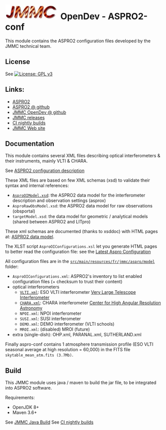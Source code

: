 # ![JMMC logo](https://github.com/JMMC-OpenDev/.github/blob/main/doc/JMMC-logo.jpg) OpenDev - ASPRO2-conf
This module contains the ASPRO2 configuration files developed by the JMMC technical team.


## License
See [![License: GPL v3](https://img.shields.io/badge/License-GPLv3-blue.svg)](LICENSE)


## Links:
- [ASPRO2](https://www.jmmc.fr/aspro)
- [ASPRO2 @ github](https://github.com/JMMC-OpenDev/aspro)
- [JMMC OpenDev @ github](https://github.com/JMMC-OpenDev/)
- [JMMC releases](https://www.jmmc.fr/releases/)
- [CI nightly builds](https://github.com/JMMC-OpenDev/jmmc-java-build/actions/workflows/build.yml)
- [JMMC Web site](https://www.jmmc.fr)


## Documentation
This module contains several XML files describing optical interferometers & their instruments, mainly VLTI & CHARA.

See [ASPRO2 configuration description](http://www.jmmc.fr/twiki/bin/view/Jmmc/Software/JmmcAspro2#Supported_interferometers_and_in)

These XML files are based on few XML schemas (xsd) to validate their syntax and internal references:
- [`AsproOIModel.xsd`](https://github.com/JMMC-OpenDev/aspro-conf/tree/master/src/main/resources/fr/jmmc/aspro/model/AsproOIModel.xsd): the ASPRO2 data model for the interferometer description and observation settings (asprox)
- `AsproRawObsModel.xsd`: the ASPRO2 data model for raw observations (obsportal)
- `targetModel.xsd`: the data model for geometric / analytical models (shared between ASPRO2 and LITpro)

These xml schemas are documented (thanks to xsddoc) with HTML pages at: [ASPRO2 data model](http://apps.jmmc.fr/~swmgr/xsddoc/aspro-oi/0.1/html).

The XLST script `AsproOIConfigurations.xsl` let you generate HTML pages to better read the configuration file: see the [Latest Aspro Configuration](http://apps.jmmc.fr/~swmgr/AsproOIConfigurations/)


All configuration files are in the [`src/main/resources/fr/jmmc/aspro/model`](https://github.com/JMMC-OpenDev/aspro-conf/tree/master/src/main/resources/fr/jmmc/aspro/model) folder:
- `AsproOIConfigurations.xml`: ASPRO2's inventory to list enabled configuration files (+ checksum to trust their content)
- optical interferometers
  - [`VLTI.xml`](https://github.com/JMMC-OpenDev/aspro-conf/tree/master/src/main/resources/fr/jmmc/aspro/model/VLTI.xml): ESO VLTI interferometer [Very Large Telescope Interferometer](https://www.eso.org/sci/facilities/paranal/telescopes/vlti.html)
  - [`CHARA.xml`](https://github.com/JMMC-OpenDev/aspro-conf/tree/master/src/main/resources/fr/jmmc/aspro/model/CHARA.xml): CHARA interferometer [Center for High Angular Resolution Astronomy](http://www.chara.gsu.edu/)
  - `NPOI.xml`: NPOI interferometer
  - `SUSI.xml`: SUSI interferometer
  - `DEMO.xml`: DEMO interferometer (VLTI schools)
  - `MROI.xml`: (disabled) MROI (future)
- extra (single-dish): OHP.xml, PARANAL.xml, SUTHERLAND.xml

Finally aspro-conf contains 1 atmosphere transmission profile (ESO VLTI seasonal average at high resolution = 60,000) in the FITS file `skytable_mean_atm.fits (3.7Mb)`.


## Build
This JMMC module uses java / maven to build the jar file, to be integrated into ASPRO2 software.

Requirements:
- OpenJDK 8+
- Maven 3.6+

See [JMMC Java Build](https://github.com/JMMC-OpenDev/jmmc-java-build)
See [CI nightly builds](https://github.com/JMMC-OpenDev/jmmc-java-build/actions/workflows/build.yml)
